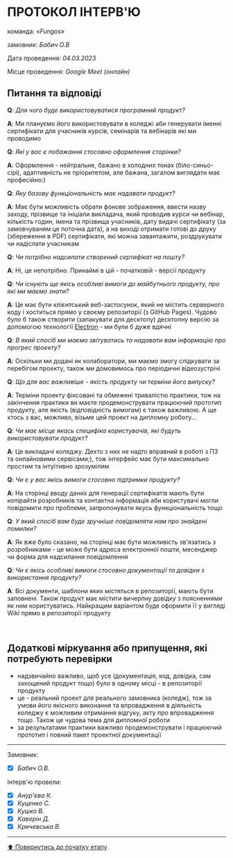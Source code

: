 # ПРОТОКОЛ ІНТЕРВ'Ю

команда: «*Fungos*»

замовник:  *Бабич О.В*

Дата проведення: *04.03.2023*

Місце проведення: *Google Meet (онлайн)*

## Питання та відповіді

**Q**: *Для чого буде використовуватися програмний продукт?*

**A**: Ми плануємо його використовувати в коледжі аби генерувати іменні сертифікати для учасників курсів, семінарів та вебінарів які ми проводимо

**Q**: *Які у вас є побажання стосовно оформлення сторінки?*

**A**: Оформлення - нейтральне, бажано в холодних тонах (біло-синьо-сірі), адаптивність не пріоритетом, але бажана, загалом виглядати має професійно:)

**Q**: *Яку базову функціональність має надавати продукт?*

**A**: Має бути можливість обрати фонове зображення, ввести назву заходу, прізвище та ініціали викладача, який проводив курси чи вебінар, кількість годин, імена та прізвища учасників, дату видачі сертифікату (за замовчуваням це поточна дата), а на виході отримати готові до друку (збереження в PDF) сертифікати, які можна завантажити, роздрукувати чи надіслати учасникам

**Q**: *Чи потрібно надсилати створений сертифікат на пошту?*

**A**: Ні, це непотрібно. Принаймі в цій - початковій - версії продукту 

**Q**: *Чи існують ще якісь особливі вимоги до майбутнього продукту, про які ми маємо знати?*

**A**: Це має бути клієнтський веб-застосунок, який не містить серверного коду і хоститься прямо у своєму репозиторії (з GitHub Pages). Чудово було б також створити (запакувати для десктопу) десктопну версію за допомогою технології [Electron](https://www.electronjs.org/ru/) - ми були б дуже вдячні

**Q**: *В який спосіб ми маємо звітуватись та надавати вам інформацію про прогрес проекту?*

**A**: Оскільки ми додані як колаборатори, ми маємо змогу слідкувати за перебігом проекту, також ми домовимось про періодичні відеозустрічі

**Q**: *Що для вас важливіше - якість продукту чи терміни його випуску?*

**A**: Терміни проекту фіксовані та обмежені тривалістю практики, тож на закінчення практики ви маєте продемонструвати працюючий прототип продукту, але якість (відповідність вимогам) є також важливою. А ще хтось з вас, можливо, візьме цей проект на дипломну роботу... 

**Q**: *Чи має місце якась специфіка користувачів, які будуть використовувати продукт?*

**A**: Це викладачі коледжу. Дехто з них не надто вправний в роботі з ПЗ та онлайновими сервісами;), тож інтерфейс має бути максимально простим та інтуїтивно зрозумілим 

**Q**: *Чи є у вас якісь вимоги стосовно підтримки продукту?*

**A**: На сторінці вводу даних для генерації сертифікатів мають бути копірайти розробників та контактна інформація аби користувачі могли повідомити про проблеми, запропонувати якусь функціональність тощо  

**Q**: *У який спосіб вам буде зручніше повідомляти нам про знайдені помилки?*

**A**: Як вже було сказано, на сторінці має бути можливість зв'язатись з розробниками - це може бути адреса електронної пошти, месенджер чи форма для надсилання повідомлення 

**Q**: *Чи є якісь особливі вимоги стосовно документації та довідки з використання продукту?*

**A**: Всі документи, шаблони яких містяться в репозиторії, мають бути заповнені. Також продукт має містити вичерпну довідку з поясненнями як ним користуватись. Найкращим варіантом буде оформити її у вигляді Wiki прямо в репозиторії продукту 

<br>

## Додаткові міркування або припущення, які потребують перевірки
* надзвичайно важливо, щоб усе (документація, код, довідка, сам захощений продукт тощо) було в одному місці - в репозиторії продукту
* це - реальний проект для реального замовника (коледж), тож за умови його якісного виконання та впровадження в діяльність коледжу є можливим отримання відгуку, акту про впровадження тощо. Також це чудова тема для дипломної роботи
* за результатами практики важливо продемонструвати і працюючий прототип і повний пакет проектної документації

---
Замовник: 		
- [x] *Бабич О.В.*

Інтерв'ю провели:			

- [x] *Анур'єва К.*
- [x] *Куценко С.*
- [x] *Кушко В.*
- [x] *Каверін Д.*
- [x] *Кричевська В.*

---
[:arrow_up: Повернутись до початку етапу](/docs/1.Envisioning/README.md)
